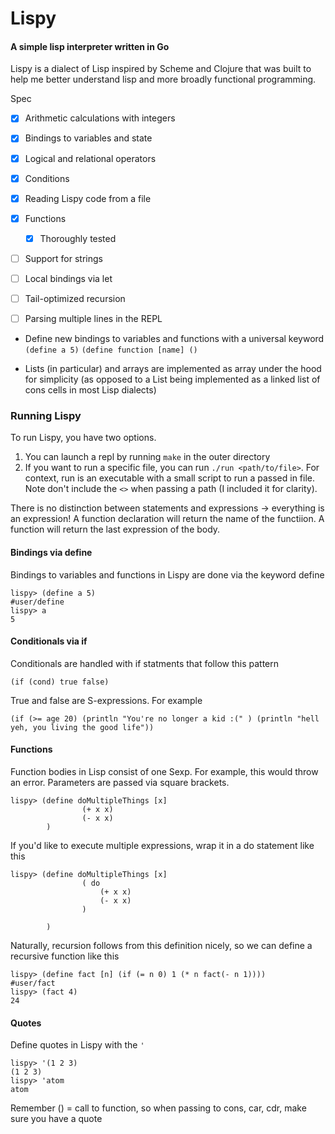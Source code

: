 # Lispy 
#### A simple lisp interpreter written in Go
Lispy is a dialect of Lisp inspired by Scheme and Clojure that was built to help me better understand lisp and more broadly functional programming. 

Spec
- [x] Arithmetic calculations with integers
- [x] Bindings to variables and state 
- [x] Logical and relational operators
- [x] Conditions
- [x] Reading Lispy code from a file
- [x] Functions
    - [x] Thoroughly tested
- [ ] Support for strings
- [ ] Local bindings via let
- [ ] Tail-optimized recursion
- [ ] Parsing multiple lines in the REPL


- Define new bindings to variables and functions with a universal keyword
`(define a 5)`
`(define function [name] () `

- Lists (in particular) and arrays are implemented as array under the hood for simplicity (as opposed to a List being implemented as a linked
list of cons cells in most Lisp dialects)



### Running Lispy
To run Lispy, you have two options.
1. You can launch a repl by running `make` in the outer directory
2. If you want to run a specific file, you can run `./run <path/to/file>`. For context, run is an executable with a small
script to run a passed in file. Note don't include the `<>` when passing a path (I included it for clarity).

There is no distinction between statements and expressions -> everything is an expression! A function declaration will return the name of the functiion. A function will return the last expression of the body.


#### Bindings via define
Bindings to variables and functions in Lispy are done via the keyword define
```
lispy> (define a 5)
#user/define
lispy> a
5
```

#### Conditionals via if
Conditionals are handled with if statments that follow this pattern
```
(if (cond) true false)
```
True and false are S-expressions. For example
```
(if (>= age 20) (println "You're no longer a kid :(" ) (println "hell yeh, you living the good life"))
```

#### Functions
Function bodies in Lisp consist of one Sexp. For example, this would throw an error. Parameters are passed via square brackets.
```
lispy> (define doMultipleThings [x] 
                (+ x x)
                (- x x)
        )

```

If you'd like to execute multiple expressions, wrap it in a do statement like this

```
lispy> (define doMultipleThings [x] 
                ( do
                    (+ x x)
                    (- x x)
                )
                
        )

```
Naturally, recursion follows from this definition nicely, so we can define a recursive function like this
```
lispy> (define fact [n] (if (= n 0) 1 (* n fact(- n 1))))
#user/fact
lispy> (fact 4)
24
```

#### Quotes
Define quotes in Lispy with the `'` 
```
lispy> '(1 2 3)
(1 2 3)
lispy> 'atom
atom
```

Remember () = call to function, so when passing to cons, car, cdr, make sure you have a quote


